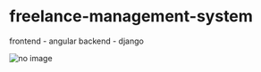 # freelance-management-system
frontend - angular
backend -  django

<img src="/home/mphs/Desktop/Tharun/freelance-management-system-1/angular/angular-first/src/assets/Screenshot from 2022-11-08 14-01-31.png" alt="no image">
